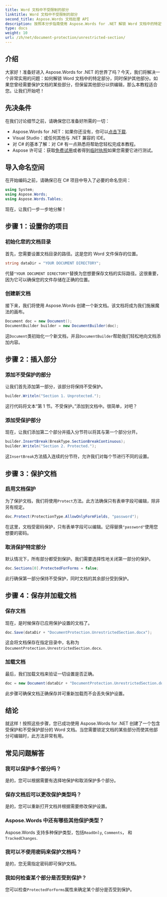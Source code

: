 ```yaml
---
title: Word 文档中不受限制的部分
linktitle: Word 文档中不受限制的部分
second_title: Aspose.Words 文档处理 API
description: 按照本分步指南使用 Aspose.Words for .NET 解锁 Word 文档中的特定部分。非常适合保护敏感内容。
type: docs
weight: 10
url: /zh/net/document-protection/unrestricted-section/
---
```

## 介绍

大家好！准备好进入 Aspose.Words for .NET 的世界了吗？今天，我们将解决一个非常实用的问题：如何解锁 Word 文档中的特定部分，同时保护其他部分。如果您曾经需要保护文档的某些部分，但保留其他部分以供编辑，那么本教程适合您。让我们开始吧！

## 先决条件

在我们讨论细节之前，请确保您已准备好所需的一切：

-  Aspose.Words for .NET：如果你还没有，你可以[点击下载](https://releases.aspose.com/words/net/).
- Visual Studio：或任何其他与 .NET 兼容的 IDE。
- 对 C# 的基本了解：对 C# 有一点熟悉将帮助您轻松完成本教程。
-  Aspose 许可证：获取[免费试用](https://releases.aspose.com/)或者得到[临时执照](https://purchase.aspose.com/temporary-license/)如果您需要它进行测试。

## 导入命名空间

在开始编码之前，请确保已在 C# 项目中导入了必要的命名空间：

```csharp
using System;
using Aspose.Words;
using Aspose.Words.Tables;
```

现在，让我们一步一步地分解！

## 步骤 1：设置你的项目

### 初始化您的文档目录

首先，您需要设置文档目录的路径。这是您的 Word 文件保存的位置。

```csharp
string dataDir = "YOUR DOCUMENT DIRECTORY";
```

代替`"YOUR DOCUMENT DIRECTORY"`替换为您想要保存文档的实际路径。这很重要，因为它可以确保您的文件存储在正确的位置。

### 创建新文档

接下来，我们将使用 Aspose.Words 创建一个新文档。该文档将成为我们施展魔法的画布。

```csharp
Document doc = new Document();
DocumentBuilder builder = new DocumentBuilder(doc);
```

这`Document`类初始化一个新文档，并且`DocumentBuilder`帮助我们轻松地向文档添加内容。

## 步骤 2：插入部分

### 添加不受保护的部分

让我们首先添加第一部分，该部分将保持不受保护。

```csharp
builder.Writeln("Section 1. Unprotected.");
```

这行代码将文本“第 1 节。不受保护。”添加到文档中。很简单，对吧？

### 添加受保护部分

现在，让我们添加第二个部分并插入分节符以将其与第一个部分分开。

```csharp
builder.InsertBreak(BreakType.SectionBreakContinuous);
builder.Writeln("Section 2. Protected.");
```

这`InsertBreak`方法插入连续的分节符，允许我们对每个节进行不同的设置。

## 步骤 3：保护文档

### 启用文档保护

为了保护文档，我们将使用`Protect`方法。此方法确保只有表单字段可编辑，除非另有规定。

```csharp
doc.Protect(ProtectionType.AllowOnlyFormFields, "password");
```

在这里，文档受密码保护，只有表单字段可以编辑。记得替换`"password"`使用您想要的密码。

### 取消保护特定部分

默认情况下，所有部分都受到保护。我们需要选择性地关闭第一部分的保护。

```csharp
doc.Sections[0].ProtectedForForms = false;
```

此行确保第一部分保持不受保护，同时文档的其余部分受到保护。

## 步骤 4：保存并加载文档

### 保存文档

现在，是时候保存已应用保护设置的文档了。

```csharp
doc.Save(dataDir + "DocumentProtection.UnrestrictedSection.docx");
```

这会将文档保存在指定目录中，名称为`DocumentProtection.UnrestrictedSection.docx`.

### 加载文档

最后，我们加载文档来验证一切设置是否正确。

```csharp
doc = new Document(dataDir + "DocumentProtection.UnrestrictedSection.docx");
```

此步骤可确保文档正确保存并可重新加载而不会丢失保护设置。

## 结论

就这样！按照这些步骤，您已成功使用 Aspose.Words for .NET 创建了一个包含受保护和不受保护部分的 Word 文档。当您需要锁定文档的某些部分而使其他部分可编辑时，此方法非常有用。

## 常见问题解答

### 我可以保护多个部分吗？
是的，您可以根据需要有选择地保护和取消保护多个部分。

### 保存文档后可以更改保护类型吗？
是的，您可以重新打开文档并根据需要修改保护设置。

### Aspose.Words 中还有哪些其他保护类型？
 Aspose.Words 支持多种保护类型，包括`ReadOnly`, `Comments`， 和`TrackedChanges`.

### 我可以不使用密码来保护文档吗？
是的，您无需指定密码即可保护文档。

### 我如何检查某个部分是否受到保护？
您可以检查`ProtectedForForms`属性来确定某个部分是否受到保护。